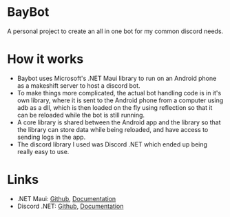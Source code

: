 # BayBot
 A personal project to create an all in one bot for my common discord needs.

# How it works
 * Baybot uses Microsoft's .NET Maui library to run on an Android phone as a makeshift server to host a discord bot.
 * To make things more complicated, the actual bot handling code is in it's own library, where it is sent to the Android phone from a computer using adb as a dll, which is then loaded on the fly using reflection so that it can be reloaded while the bot is still running.
 * A core library is shared between the Android app and the library so that the library can store data while being reloaded, and have access to sending logs in the app.
 * The discord library I used was Discord .NET which ended up being really easy to use.

# Links
 * .NET Maui: [Github](https://github.com/dotnet/maui), [Documentation](https://learn.microsoft.com/en-us/dotnet/maui/?view=net-maui-7.0)
 * Discord .NET: [Github](https://github.com/discord-net/Discord.Net), [Documentation](https://discordnet.dev/)
